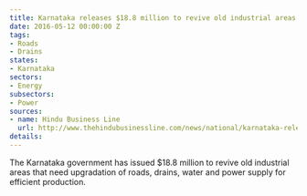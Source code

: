 ```yaml
---
title: Karnataka releases $18.8 million to revive old industrial areas
date: 2016-05-12 00:00:00 Z
tags:
- Roads
- Drains
states:
- Karnataka
sectors:
- Energy
subsectors:
- Power
sources:
- name: Hindu Business Line
  url: http://www.thehindubusinessline.com/news/national/karnataka-releases-125-cr-to-strengthen-old-industrial-areas/article8566323.ece
details: 
---
```


The Karnataka government has issued $18.8 million to revive old industrial areas that need upgradation of roads, drains, water and power supply for efficient production.

